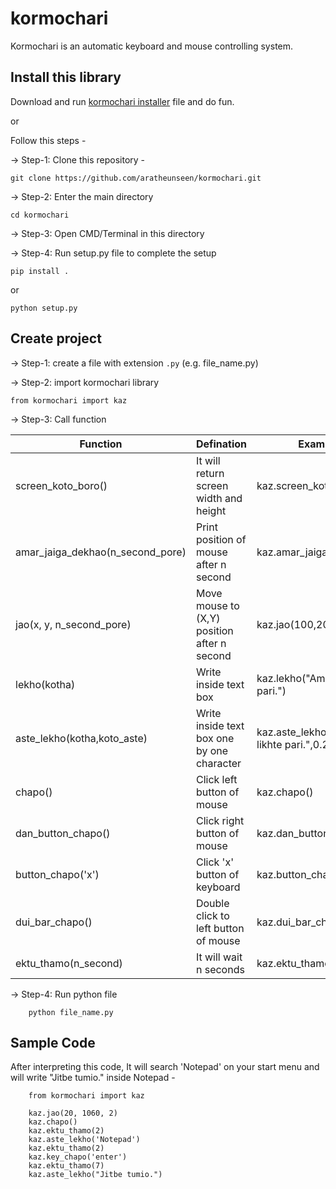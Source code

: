 # kormochari
Kormochari is an automatic keyboard and mouse controlling system.

## Install this library
Download and run [kormochari installer](https://github.com/aratheunseen/kormochari/blob/installer/kc-installer.zip?raw=true) file and do fun.

or

Follow this steps -

-> Step-1: Clone this repository -

    git clone https://github.com/aratheunseen/kormochari.git
    
-> Step-2: Enter the main directory

    cd kormochari

-> Step-3: Open CMD/Terminal in this directory

-> Step-4: Run setup.py file to complete the setup

    pip install .
    
  or
    
    python setup.py
    
 
## Create project
-> Step-1: create a file with extension `.py` (e.g. file_name.py)

-> Step-2: import kormochari library

    from kormochari import kaz
    
-> Step-3: Call function

| Function | Defination | Example |
| -----   | ----- | ----- |
| screen_koto_boro() | It will return screen width and height   | kaz.screen_koto_boro() |
| amar_jaiga_dekhao(n_second_pore) | Print position of mouse after n second   | kaz.amar_jaiga_dekhao(5) |
| jao(x, y, n_second_pore) | Move mouse to (X,Y) position after n second   | kaz.jao(100,203,5) |
| lekho(kotha) | Write inside text box | kaz.lekho("Ami ekai likhte pari.") |
| aste_lekho(kotha,koto_aste) | Write inside text box one by one character | kaz.aste_lekho("Ami asteo likhte pari.",0.25) |
| chapo() | Click left button of mouse | kaz.chapo() |
| dan_button_chapo() | Click right button of mouse  | kaz.dan_button_chapo() |
| button_chapo('x') | Click 'x' button of keyboard  | kaz.button_chapo('enter') |
| dui_bar_chapo() | Double click to left button of mouse  | kaz.dui_bar_chapo() |
| ektu_thamo(n_second) | It will wait n seconds  | kaz.ektu_thamo(2) |

-> Step-4: Run python file

        python file_name.py
        
        
## Sample Code
After interpreting this code, It will search 'Notepad' on your start menu and will write "Jitbe tumio." inside Notepad -
        
        from kormochari import kaz

        kaz.jao(20, 1060, 2)
        kaz.chapo()
        kaz.ektu_thamo(2)
        kaz.aste_lekho('Notepad')
        kaz.ektu_thamo(2)
        kaz.key_chapo('enter')
        kaz.ektu_thamo(7)
        kaz.aste_lekho("Jitbe tumio.")
